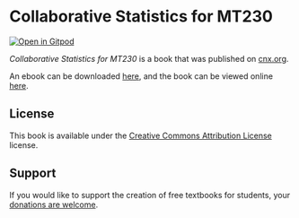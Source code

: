 # Collaborative Statistics for MT230

[![Open in Gitpod](https://gitpod.io/button/open-in-gitpod.svg)](https://gitpod.io/from-referrer/)

_Collaborative Statistics for MT230_ is a book that was published on [cnx.org](https://cnx.org/).

An ebook can be downloaded [here](https://github.com/cnx-user-books/cnxbook-collaborative-statistics-for-mt230/releases/latest), and the book can be viewed online [here](https://github.com/cnx-user-books/cnxbook-collaborative-statistics-for-mt230/releases/latest).

## License
This book is available under the [Creative Commons Attribution License](./LICENSE) license.

## Support
If you would like to support the creation of free textbooks for students, your [donations are welcome](https://riceconnect.rice.edu/donation/support-openstax-banner).

